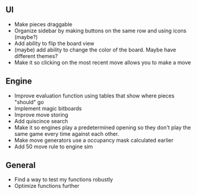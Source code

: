 ## UI

- Make pieces draggable
- Organize sidebar by making buttons on the same row and using icons (maybe?)
- Add ability to flip the board view
- (maybe) add ability to change the color of the board. Maybe have different
  themes?
- Make it so clicking on the most recent move allows you to make a move

## Engine
- Improve evaluation function using tables that show where pieces "should" go
- Implement magic bitboards
- Improve move storing
- Add quiscince search
- Make it so engines play a predetermined opening so they don't play the same
  game every time against each other.
- Make move generators use a occupancy mask calculated earlier
- Add 50 move rule to engine sim

## General

- Find a way to test my functions robustly
- Optimize functions further
